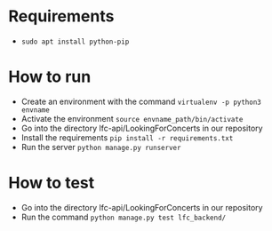 # Requirements

- `sudo apt install python-pip`

# How to run
- Create an environment with the command `virtualenv -p python3 envname`
- Activate the environment `source envname_path/bin/activate`
- Go into the directory lfc-api/LookingForConcerts in our repository
- Install the requirements `pip install -r requirements.txt`
- Run the server `python manage.py runserver`

# How to test
- Go into the directory lfc-api/LookingForConcerts in our repository
- Run the command `python manage.py test lfc_backend/`

